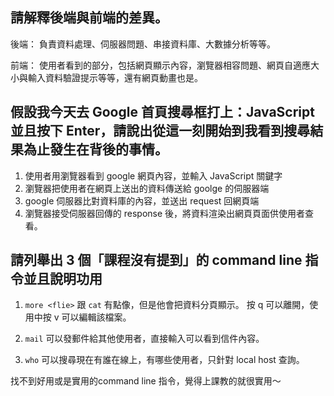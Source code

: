 ## 請解釋後端與前端的差異。

後端：
負責資料處理、伺服器問題、串接資料庫、大數據分析等等。

前端：
使用者看到的部分，包括網頁顯示內容，瀏覽器相容問題、網頁自適應大小與輸入資料驗證提示等等，還有網頁動畫也是。

## 假設我今天去 Google 首頁搜尋框打上：JavaScript 並且按下 Enter，請說出從這一刻開始到我看到搜尋結果為止發生在背後的事情。

1. 使用者用瀏覽器看到 google 網頁內容，並輸入 JavaScript 關鍵字
2. 瀏覽器把使用者在網頁上送出的資料傳送給 goolge 的伺服器端
3. google 伺服器比對資料庫的內容，並送出 request 回網頁端
4. 瀏覽器接受伺服器回傳的 response 後，將資料渲染出網頁頁面供使用者查看。




## 請列舉出 3 個「課程沒有提到」的 command line 指令並且說明功用

1. `more <flie>` 
    跟 `cat` 有點像，但是他會把資料分頁顯示。 按 q 可以離開，使用中按 v 可以編輯該檔案。

2. `mail` 可以發郵件給其他使用者，直接輸入可以看到信件內容。 

3. `who` 可以搜尋現在有誰在線上，有哪些使用者，只針對 local host 查詢。

找不到好用或是實用的command line 指令，覺得上課教的就很實用～